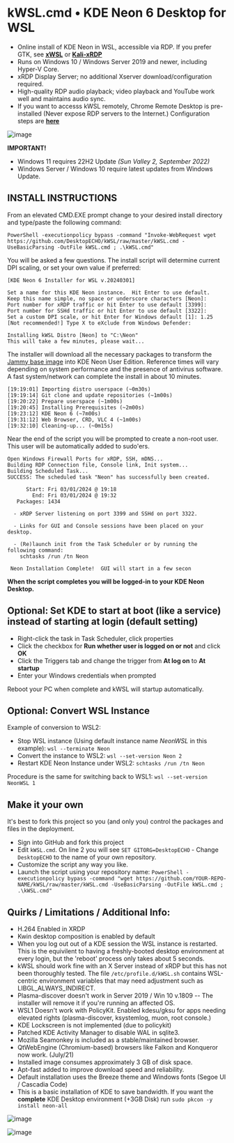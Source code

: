 # kWSL.cmd • KDE Neon 6 Desktop for WSL

  - Online install of KDE Neon in WSL, accessible via RDP.  If you prefer GTK, see [**xWSL**](https://github.com/DesktopECHO/xWSL) or [**Kali-xRDP**](https://github.com/DesktopECHO/Kali-xRDP)
  - Runs on Windows 10 / Windows Server 2019 and newer, including Hyper-V Core.
  - xRDP Display Server; no additional Xserver download/configuration required.
  - High-quality RDP audio playback; video playback and YouTube work well and maintains audio sync.
  - If you want to accesss kWSL remotely, Chrome Remote Desktop is pre-installed (Never expose RDP servers to the Internet.) Configuration steps are [**here**](https://github.com/DesktopECHO/kWSL/wiki/Enable-Chrome-Remote-Desktop)

![image](https://user-images.githubusercontent.com/33142753/100149597-d3d57d80-2e74-11eb-899a-a7476b016e27.png)

**IMPORTANT!** 
 - Windows 11 requires 22H2 Update *(Sun Valley 2, September 2022)*
 - Windows Server / Windows 10 require latest updates from Windows Update.

## INSTALL INSTRUCTIONS
From an elevated CMD.EXE prompt change to your desired install directory and type/paste the following command:

```
PowerShell -executionpolicy bypass -command "Invoke-WebRequest wget https://github.com/DesktopECHO/kWSL/raw/master/kWSL.cmd -UseBasicParsing -OutFile kWSL.cmd ; .\kWSL.cmd"

```

You will be asked a few questions.  The install script will determine current DPI scaling, or set your own value if preferred:

```
[KDE Neon 6 Installer for WSL v.20240301]

Set a name for this KDE Neon instance.  Hit Enter to use default.
Keep this name simple, no space or underscore characters [Neon]:
Port number for xRDP traffic or hit Enter to use default [3399]:
Port number for SSHd traffic or hit Enter to use default [3322]:
Set a custom DPI scale, or hit Enter for Windows default [1]: 1.25
[Not recommended!] Type X to eXclude from Windows Defender:

Installing kWSL Distro [Neon] to "C:\Neon"
This will take a few minutes, please wait...
```

The installer will download all the necessary packages to transform the [Jammy base image](https://cloud-images.ubuntu.com/jammy/current/) into KDE Neon User Edition.  Reference times will vary depending on system performance and the presence of antivirus software.  A fast system/network can complete the install in about 10 minutes.

```
[19:19:01] Importing distro userspace (~0m30s)
[19:19:14] Git clone and update repositories (~1m00s)
[19:20:22] Prepare userspace (~1m00s)
[19:20:45] Installing Prerequisites (~2m00s)
[19:23:12] KDE Neon 6 (~7m00s)
[19:31:12] Web Browser, CRD, VLC 4 (~1m00s)
[19:32:10] Cleaning-up... (~0m15s)
```

Near the end of the script you will be prompted to create a non-root user.  This user will be automatically added to sudo'ers.

```
Open Windows Firewall Ports for xRDP, SSH, mDNS...
Building RDP Connection file, Console link, Init system...
Building Scheduled Task...
SUCCESS: The scheduled task "Neon" has successfully been created.

      Start: Fri 03/01/2024 @ 19:18
        End: Fri 03/01/2024 @ 19:32
   Packages: 1434

  - xRDP Server listening on port 3399 and SSHd on port 3322.

  - Links for GUI and Console sessions have been placed on your desktop.

  - (Re)launch init from the Task Scheduler or by running the following command:
    schtasks /run /tn Neon

 Neon Installation Complete!  GUI will start in a few secon
```

**When the script completes you will be logged-in to your KDE Neon Desktop.** 

## Optional: Set KDE to start at boot (like a service) instead of starting at login (default setting)

 - Right-click the task in Task Scheduler, click properties
 - Click the checkbox for **Run whether user is logged on or not** and click **OK**
 - Click the Triggers tab and change the trigger from **At log on** to **At startup**
 - Enter your Windows credentials when prompted
 
 Reboot your PC when complete and kWSL will startup automatically.

## Optional: Convert WSL Instance

Example of conversion to WSL2:
 - Stop WSL instance (Using default instance name _NeonWSL_ in this example):
 ````wsl --terminate Neon````
 - Convert the instance to WSL2:
 ````wsl --set-version Neon 2````
 - Restart KDE Neon Instance under WSL2:
 ````schtasks /run /tn Neon````

Procedure is the same for switching back to WSL1: ````wsl --set-version NeonWSL 1````

## Make it your own

It's best to fork this project so you (and only you) control the packages and files in the deployment.

- Sign into GitHub and fork this project
- Edit ```kWSL.cmd```.  On line 2 you will see ```SET GITORG=DesktopECHO``` - Change ```DesktopECHO``` to the name of your own repository.
- Customize the script any way you like.
- Launch the script using your repository name:
 ```PowerShell -executionpolicy bypass -command "wget https://github.com/YOUR-REPO-NAME/kWSL/raw/master/kWSL.cmd -UseBasicParsing -OutFile kWSL.cmd ; .\kWSL.cmd"```

## Quirks / Limitations / Additional Info:

- H.264 Enabled in XRDP
- Kwin desktop composition is enabled by default 
- When you log out out of a KDE session the WSL instance is restarted.  This is the equivilent to having a freshly-booted desktop environment at every login, but the 'reboot' process only takes about 5 seconds.  
- kWSL should work fine with an X Server instead of xRDP but this has not been thoroughly tested.  The file ```/etc/profile.d/kWSL.sh``` contains WSL-centric environment variables that may need adjustment such as LIBGL_ALWAYS_INDIRECT.
- Plasma-discover doesn't work in Server 2019 / Win 10 v.1809 -- The installer will remove it if you're running an affected OS. 
- WSL1 Doesn't work with PolicyKit.  Enabled kdesu/gksu for apps needing elevated rights (plasma-discover, ksystemlog, muon, root console.)    
- KDE Lockscreen is not implemented (due to policykit)  
- Patched KDE Activity Manager to disable WAL in sqlite3. 
- Mozilla Seamonkey is included as a stable/maintained browser. 
- QtWebEngine (Chromium-based) browsers like Falkon and Konqueror now work. (July/21)
- Installed image consumes approximately 3 GB of disk space.
- Apt-fast added to improve download speed and reliability.
- Default installation uses the Breeze theme and Windows fonts (Segoe UI / Cascadia Code)
- This is a basic installation of KDE to save bandwidth.  If you want the **complete** KDE Desktop environment (+3GB Disk) run ```sudo pkcon -y install neon-all``` 

![image](https://user-images.githubusercontent.com/33142753/100148485-33cb2480-2e73-11eb-932b-54e34b445575.png)

![image](https://user-images.githubusercontent.com/33142753/100385367-c21ce300-2ff8-11eb-9276-6f51b366839f.png)
